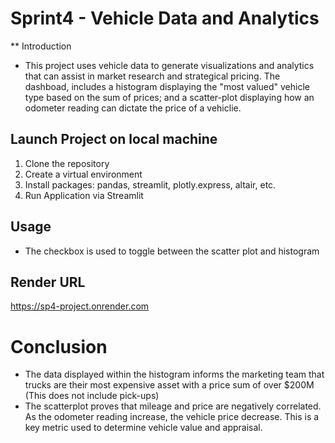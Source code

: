 # Sprint4 - Vehicle Data and Analytics
** Introduction
- This project uses vehicle data to generate visualizations and analytics that can assist in market research and strategical pricing. The dashboad, includes a histogram displaying the "most valued" vehicle type based on the sum of prices; and a scatter-plot displaying how an odometer reading can dictate the price of a vehiclie. 
## Launch Project on local machine
1. Clone the repository
2. Create a virtual environment 
3. Install packages: pandas, streamlit, plotly.express, altair, etc.
4. Run Application via Streamlit
## Usage
- The checkbox is used to toggle between the scatter plot and histogram
## Render URL
https://sp4-project.onrender.com

# Conclusion 
- The data displayed within the histogram informs the marketing team that trucks are their most expensive asset with a price sum of over $200M (This does not include pick-ups)
- The scatterplot proves that mileage and price are negatively correlated. As the odometer reading increase, the vehicle price decrease. This is a key metric used to determine vehicle value and appraisal.